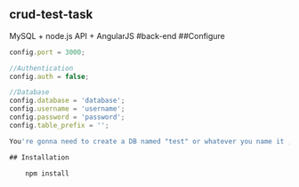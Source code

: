 ## crud-test-task
MySQL + node.js API + AngularJS
#back-end
##Configure
```javascript
config.port = 3000;

//Authentication
config.auth = false;

//Database
config.database = 'database';
config.username = 'username';
config.password = 'password';
config.table_prefix = '';

You're gonna need to create a DB named "test" or whatever you name it , import t_user.sql

## Installation

    npm install
